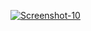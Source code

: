 <a href="https://image.prntscr.com/image/W8WK_JOkSu6Vn4gaVDK-aw.png"><img src="https://image.prntscr.com/image/W8WK_JOkSu6Vn4gaVDK-aw.png" alt="Screenshot-10" border="0"></a>
